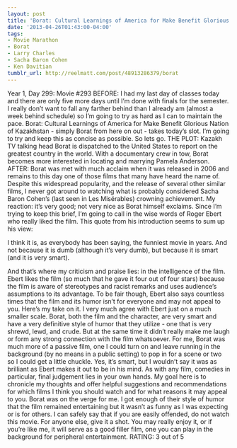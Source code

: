 ```yaml
---
layout: post
title: 'Borat: Cultural Learnings of America for Make Benefit Glorious Nation of Kazakhstan'
date: '2013-04-26T01:43:00-04:00'
tags:
- Movie Marathon
- Borat
- Larry Charles
- Sacha Baron Cohen
- Ken Davitian
tumblr_url: http://reelmatt.com/post/48913286379/borat
---
```



Year 1, Day 299: Movie #293
BEFORE: I had my last day of classes today and there are only five more days until I’m done with finals for the semester. I really don’t want to fall any farther behind than I already am (almost a week behind schedule) so I’m going to try as hard as I can to maintain the pace. Borat: Cultural Learnings of America for Make Benefit Glorious Nation of Kazakhstan - simply Borat from here on out - takes today’s slot. I’m going to try and keep this as concise as possible. So lets go.
THE PLOT: Kazakh TV talking head Borat is dispatched to the United States to report on the greatest country in the world. With a documentary crew in tow, Borat becomes more interested in locating and marrying Pamela Anderson.
AFTER: Borat was met with much acclaim when it was released in 2006 and remains to this day one of those films that many have heard the name of. Despite this widespread popularity, and the release of several other similar films, I never got around to watching what is probably considered Sacha Baron Cohen’s (last seen in Les Misérables) crowning achievement. My reaction: it’s very good; not very nice as Borat himself exclaims.
Since I’m trying to keep this brief, I’m going to call in the wise words of Roger Ebert who really liked the film. This quote from his introduction seems to sum up his view:

I think it is, as everybody has been saying, the funniest movie in years. And not because it is dumb (although it’s very dumb), but because it is smart (and it is very smart).

And that’s where my criticism and praise lies: in the intelligence of the film. Ebert likes the film (so much that he gave it four out of four stars) because the film is aware of stereotypes and racist remarks and uses audience’s assumptions to its advantage. To be fair though, Ebert also says countless times that the film and its humor isn’t for everyone and may not appeal to you.
Here’s my take on it. I very much agree with Ebert just on a much smaller scale. Borat, both the film and the character, are very smart and have a very definitive style of humor that they utilize - one that is very shrewd, lewd, and crude. But at the same time it didn’t really make me laugh or form any strong connection with the film whatsoever. For me, Borat was much more of a passive film, one I could turn on and leave running in the background (by no means in a public setting) to pop in for a scene or two so I could get a little chuckle. Yes, it’s smart, but I wouldn’t say it was as brilliant as Ebert makes it out to be in his mind.
As with any film, comedies in particular, final judgement lies in your own hands. My goal here is to chronicle my thoughts and offer helpful suggestions and recommendations for which films I think you should watch and for what reasons it may appeal to you. Borat was on the verge for me. I got enough of their style of humor that the film remained entertaining but it wasn’t as funny as I was expecting or is for others. I can safely say that if you are easily offended, do not watch this movie. For anyone else, give it a shot. You may really enjoy it, or if you’re like me, it will serve as a good filler film, one you can play in the background for peripheral entertainment.
RATING: 3 out of 5
